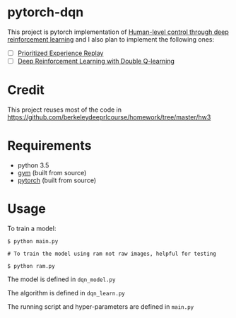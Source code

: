 # pytorch-dqn

This project is pytorch implementation of [Human-level control through deep reinforcement learning](http://www.nature.com/nature/journal/v518/n7540/full/nature14236.html) and I also plan to implement the following ones:

- [ ] [Prioritized Experience Replay](https://arxiv.org/abs/1511.05952)
- [ ] [Deep Reinforcement Learning with Double Q-learning](https://arxiv.org/abs/1509.06461)

# Credit

This project reuses most of the code in <https://github.com/berkeleydeeprlcourse/homework/tree/master/hw3>

# Requirements

- python 3.5
- [gym](https://github.com/openai/gym#installation) (built from source)
- [pytorch](https://github.com/pytorch/pytorch#from-source) (built from source)

# Usage

To train a model:

```
$ python main.py

# To train the model using ram not raw images, helpful for testing

$ python ram.py
```

The model is defined in `dqn_model.py`

The algorithm is defined in `dqn_learn.py`

The running script and hyper-parameters are defined in `main.py`

